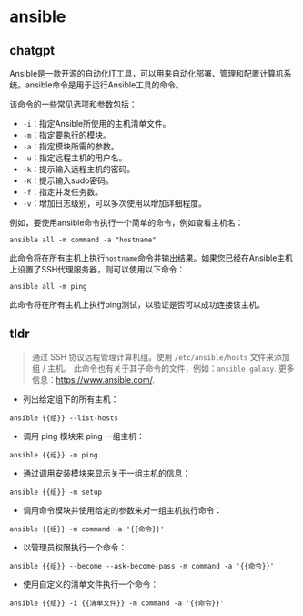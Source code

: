 # ansible 
## chatgpt 
Ansible是一款开源的自动化IT工具，可以用来自动化部署、管理和配置计算机系统。ansible命令是用于运行Ansible工具的命令。

该命令的一些常见选项和参数包括：

- `-i`：指定Ansible所使用的主机清单文件。
- `-m`：指定要执行的模块。
- `-a`：指定模块所需的参数。
- `-u`：指定远程主机的用户名。
- `-k`：提示输入远程主机的密码。
- `-K`：提示输入sudo密码。
- `-f`：指定并发任务数。
- `-v`：增加日志级别，可以多次使用以增加详细程度。

例如，要使用ansible命令执行一个简单的命令，例如查看主机名：

```
ansible all -m command -a "hostname"
```

此命令将在所有主机上执行`hostname`命令并输出结果。如果您已经在Ansible主机上设置了SSH代理服务器，则可以使用以下命令：

```
ansible all -m ping
```

此命令将在所有主机上执行ping测试，以验证是否可以成功连接该主机。 

## tldr 
 
> 通过 SSH 协议远程管理计算机组。使用 `/etc/ansible/hosts` 文件来添加组 / 主机。
> 此命令也有关于其子命令的文件，例如：`ansible galaxy`.
> 更多信息：<https://www.ansible.com/>.

- 列出给定组下的所有主机：

`ansible {{组}} --list-hosts`

- 调用 ping 模块来 ping 一组主机：

`ansible {{组}} -m ping`

- 通过调用安装模块来显示关于一组主机的信息：

`ansible {{组}} -m setup`

- 调用命令模块并使用给定的参数来对一组主机执行命令：

`ansible {{组}} -m command -a '{{命令}}'`

- 以管理员权限执行一个命令：

`ansible {{组}} --become --ask-become-pass -m command -a '{{命令}}'`

- 使用自定义的清单文件执行一个命令：

`ansible {{组}} -i {{清单文件}} -m command -a '{{命令}}'`
